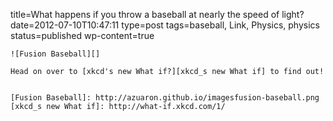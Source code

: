 title=What happens if you throw a baseball at nearly the speed of light?
date=2012-07-10T10:47:11
type=post
tags=baseball, Link, Physics, physics
status=published
wp-content=true
~~~~~~
![Fusion Baseball][]

Head on over to [xkcd's new What if?][xkcd_s new What if] to find out!


[Fusion Baseball]: http://azuaron.github.io/imagesfusion-baseball.png
[xkcd_s new What if]: http://what-if.xkcd.com/1/
